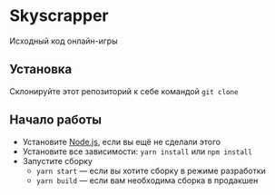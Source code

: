 # Skyscrapper

Исходный код онлайн-игры

## Установка

Склонируйте этот репозиторий к себе командой `git clone`

## Начало работы

* Установите [Node.js](http://nodejs.org), если вы ещё не сделали этого
* Установите все зависимости: `yarn install` или `npm install`
* Запустите сборку
    * `yarn start` — если вы хотите сборку в режиме разработки
    * `yarn build` — если вам необходима сборка в продакшен
